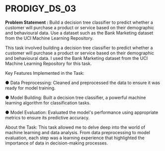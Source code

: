 # PRODIGY_DS_03

**Problem Statement :** 
Build a decision tree classifier to predict whether a customer will purchase a product or service based on their demographic and behavioural data. Use a dataset such as the Bank Marketing dataset from the UCI Machine Learning Repository.

This task involved building a decision tree classifier to predict whether a customer will purchase a product or service based on their demographic and behavioural data. I used the Bank Marketing dataset from the UCI Machine Learning Repository for this task.

Key Features Implemented in the Task:

● Data Preprocessing: Cleaned and preprocessed the data to ensure it was ready for model training.

● Model Building: Built a decision tree classifier, a powerful machine learning algorithm for classification tasks.

● Model Evaluation: Evaluated the model's performance using appropriate metrics to ensure its predictive accuracy.

About the Task: This task allowed me to delve deep into the world of machine learning and data analysis. From data preprocessing to model evaluation, each step was a learning experience that highlighted the importance of data in decision-making processes.

